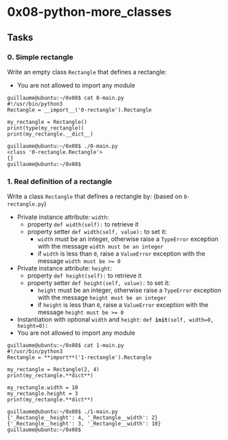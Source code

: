 # 0x08-python-more_classes

## Tasks

### 0. Simple rectangle

Write an empty class `Rectangle` that defines a rectangle:

- You are not allowed to import any module

```
guillaume@ubuntu:~/0x08$ cat 0-main.py
#!/usr/bin/python3
Rectangle = __import__('0-rectangle').Rectangle

my_rectangle = Rectangle()
print(type(my_rectangle))
print(my_rectangle.__dict__)

guillaume@ubuntu:~/0x08$ ./0-main.py
<class '0-rectangle.Rectangle'>
{}
guillaume@ubuntu:~/0x08$
```

### 1. Real definition of a rectangle

Write a class `Rectangle` that defines a rectangle by: (based on `0-rectangle.py`)

- Private instance attribute: `width`:
  - property `def width(self):` to retrieve it
  - property setter `def width(self, value):` to set it:
    - `width` must be an integer, otherwise raise a `TypeError` exception with the message `width must be an integer`
    - if `width` is less than `0`, raise a `ValueError` exception with the message `width must be >= 0`
- Private instance attribute: `height`:
  - property `def height(self):` to retrieve it
  - property setter `def height(self, value):` to set it:
    - `height` must be an integer, otherwise raise a `TypeError` exception with the message `height must be an integer`
    - if `height` is less than `0`, raise a `ValueError` exception with the message `height must be >= 0`
- Instantiation with optional `width` and `height`: `def `**`init`**`(self, width=0, height=0):`
- You are not allowed to import any module

```
guillaume@ubuntu:~/0x08$ cat 1-main.py
#!/usr/bin/python3
Rectangle = **import**('1-rectangle').Rectangle

my_rectangle = Rectangle(2, 4)
print(my_rectangle.**dict**)

my_rectangle.width = 10
my_rectangle.height = 3
print(my_rectangle.**dict**)

guillaume@ubuntu:~/0x08$ ./1-main.py
{'_Rectangle__height': 4, '_Rectangle__width': 2}
{'_Rectangle__height': 3, '_Rectangle__width': 10}
guillaume@ubuntu:~/0x08$
```
